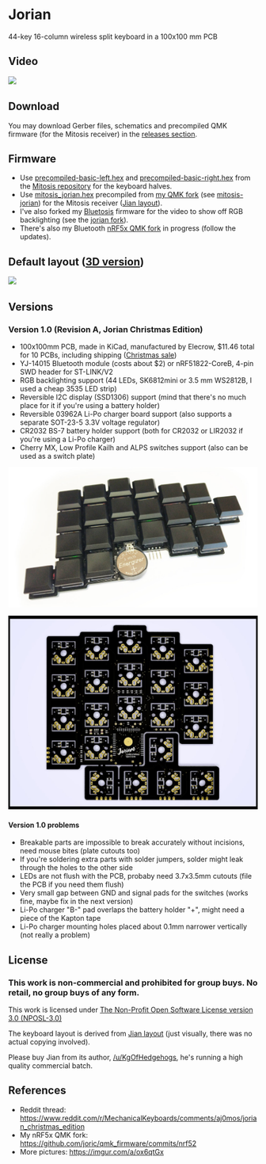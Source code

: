 # Jorian

44-key 16-column wireless split keyboard in a 100x100 mm PCB

## Video

[![](http://img.youtube.com/vi/QdX0h8hysV8/0.jpg)](https://youtu.be/QdX0h8hysV8)

## Download

You may download Gerber files, schematics and precompiled QMK firmware (for the Mitosis receiver) in the [releases section](https://github.com/joric/jorian/releases).

## Firmware

* Use [precompiled-basic-left.hex](https://github.com/reversebias/mitosis/blob/master/precompiled/precompiled-basic-left.hex) and [precompiled-basic-right.hex](https://github.com/reversebias/mitosis/blob/master/precompiled/precompiled-basic-right.hex) from the [Mitosis repository](https://github.com/reversebias/mitosis) for the keyboard halves.
* Use [mitosis_jorian.hex](https://github.com/joric/jorian/releases/download/1.0/mitosis_jorian.hex) precompiled from [my QMK fork](https://github.com/joric/qmk_firmware) (see [mitosis-jorian](https://github.com/joric/qmk_firmware/tree/mitosis-jorian)) for the Mitosis receiver ([Jian layout](http://www.keyboard-layout-editor.com/#/gists/4b6c2af67148f58ddd6c6b2976c4370f)).
* I've also forked my [Bluetosis](https://github.com/joric/bluetosis) firmware for the video to show off RGB backlighting (see the [jorian fork](https://github.com/joric/bluetosis/commits/jorian)).
* There's also my Bluetooth [nRF5x QMK fork](https://github.com/joric/qmk_firmware/commits/nrf52) in progress (follow the updates).

## Default layout ([3D version](https://joric.github.io/keycaps/#/gists/390e5db8d649b006c32a5c49d4c82dab))

[![](https://kle-render.herokuapp.com/api/390e5db8d649b006c32a5c49d4c82dab?7)](http://www.keyboard-layout-editor.com/#/gists/390e5db8d649b006c32a5c49d4c82dab)


## Versions

### Version 1.0 (Revision A, Jorian Christmas Edition)

* 100x100mm PCB, made in KiCad, manufactured by Elecrow, $11.46 total for 10 PCBs, including shipping ([Christmas sale](http://www.elecrow.com/blog/free-prototyping-for-christmas-pcb/))
* YJ-14015 Bluetooth module (costs about $2) or nRF51822-CoreB, 4-pin SWD header for ST-LINK/V2
* RGB backlighting support (44 LEDs, SK6812mini or 3.5 mm WS2812B, I used a cheap 3535 LED strip)
* Reversible I2C display (SSD1306) support (mind that there's no much place for it if you're using a battery holder)
* Reversible 03962A Li-Po charger board support (also supports a separate SOT-23-5 3.3V voltage regulator)
* CR2032 BS-7 battery holder support (both for CR2032 or LIR2032 if you're using a Li-Po charger)
* Cherry MX, Low Profile Kailh and ALPS switches support (also can be used as a switch plate)

![](images/jorian-1.0-assembled.jpg)

![](images/jorian-1.0.jpg)

#### Version 1.0 problems

* Breakable parts are impossible to break accurately without incisions, need mouse bites (plate cutouts too)
* If you're soldering extra parts with solder jumpers, solder might leak through the holes to the other side
* LEDs are not flush with the PCB, probaby need 3.7x3.5mm cutouts (file the PCB if you need them flush)
* Very small gap between GND and signal pads for the switches (works fine, maybe fix in the next version)
* Li-Po charger "B-" pad overlaps the battery holder "+", might need a piece of the Kapton tape
* Li-Po charger mounting holes placed about 0.1mm narrower vertically (not really a problem)

## License

### This work is non-commercial and prohibited for group buys. No retail, no group buys of any form.

This work is licensed under [The Non-Profit Open Software License version 3.0 (NPOSL-3.0)](https://opensource.org/licenses/NPOSL-3.0)

The keyboard layout is derived from [Jian layout](http://www.keyboard-layout-editor.com/#/gists/4b6c2af67148f58ddd6c6b2976c4370f) (just visually, there was no actual copying involved).

Please buy Jian from its author, [/u/KgOfHedgehogs](http://reddit.com/u/KgOfHedgehogs), he's running a high quality commercial batch.

## References

* Reddit thread: https://www.reddit.com/r/MechanicalKeyboards/comments/aj0mos/jorian_christmas_edition
* My nRF5x QMK fork: https://github.com/joric/qmk_firmware/commits/nrf52
* More pictures: https://imgur.com/a/ox6qtGx

